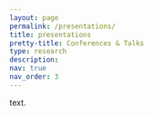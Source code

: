 ```yaml
---
layout: page
permalink: /presentations/
title: presentations
pretty-title: Conferences & Talks
type: research
description: 
nav: true
nav_order: 3
---
```


text.
